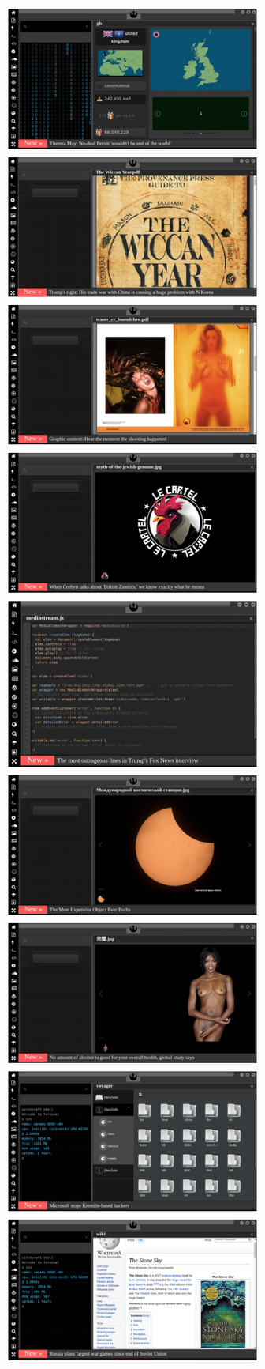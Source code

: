 
![Image](brexit.png)

<!-- 
bkz gaga bulutun paylaştığı yakında özgürüm paylaşımı 
https://www.pinterest.com/wiccasoft/pins/
bkz enes abici atacücücü ekşiciler vs gaga bulutçu kürtçü inciciler
bkz enes abinin gaga buluta verdiği efso ayar
https://www.uludagsozluk.com/k/ermeni/&w=bg bkz ermeni dölü
bkz gaga bulutun ekşicilerle askerlik arkadaşı çıkması
https://www.uludagsozluk.com/k/gaga-bulut/&w=bg bkz gaga bulutun ekşicilere yolldağı ses kaydı
bkz rupert murdoch türk mü gerizekalı oç
bkz üstün genlerini aktarmayan kamalcı
bkz damarlarındaki asil türk kanını kürtlere vermeyen kamalcı
bkz günde 20 defa e devlet soy ağacı sorgulayan kamalcı
bkz kürt gaga bulutun türkçü ekşiciler için ses kaydı hazırlaması
https://www.uludagsozluk.com/k/k%C3%BCrtlerin-20-%C3%A7ocuk-yapma-nedeni/&w=bg bkz oç olmaları
https://www.uludagsozluk.com/k/g%C3%BCnde-5-litre-pepsi-i%C3%A7mek/ bkz kamalcı ergenler
https://www.uludagsozluk.com/k/cihangir-solcular%C4%B1/&w=bg bkz oç ları
https://www.uludagsozluk.com/k/t%C3%BCrkiye-ye-niye-yat%C4%B1r%C4%B1mc%C4%B1-gelmiyor/ 
https://www.uludagsozluk.com/k/k%C3%BCrtlerin-20-%C3%A7ocuk-yapma-nedeni/&w=gd bkz ananın amı tabi ki oç
https://www.uludagsozluk.com/k/akit-tv-de-pedofili-skandal%C4%B1/&w=gd bkz izleyelim efenim ayol bunlar sapık
https://www.uludagsozluk.com/k/corona-ikinci-dalga-n%C4%B1n-gelmeyecek-olmas%C4%B1/ bkz hayallerde yaşıyor bazı ibneler
https://www.uludagsozluk.com/k/fet%C3%B6-devlete-s%C4%B1zarken-akp-ne-yap%C4%B1yordu/&w=bg bkz annenin amcığını gevşetiyodu 
https://www.uludagsozluk.com/k/solcular%C4%B1-tan%C4%B1d%C4%B1k%C3%A7a-kenan-evren-e-hak-vermek/ ananın amı oç
-->

![Image](wiccanyear.png)

[![Image](hearthemoment.png)](http://www.taschen-transfer.com/media/downloads/teaser_ce_buendchen.pdf)

[![Image](myth-of-the-jewish-genome.png)](https://www.npmjs.com/package/browserless)

![Image](mediasource.png)

![Image](ISS.png)

[![Image](完璧.png)](https://www.ibm.com/developerworks/jp/aix/library/au-errnovariable/index.html)

![Image](voyager.png)

![Image](stone-sky.png)


